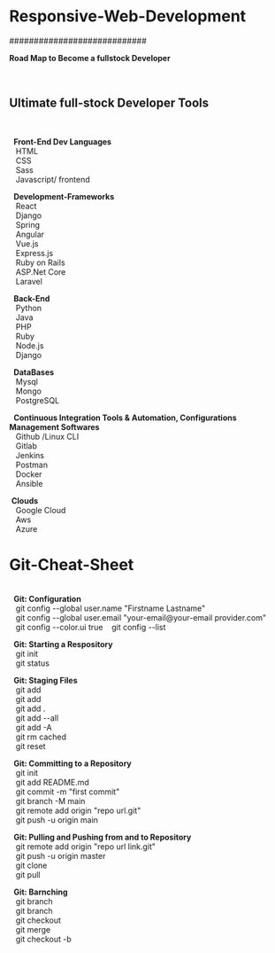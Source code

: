 # Responsive-Web-Development </br>
############################ </br>

<b>Road Map to Become a fullstock Developer</b> </br>

&nbsp;<h2>Ultimate full-stock Developer Tools </h2></br>

&nbsp;&nbsp;<b>Front-End Dev Languages</b> </br>
&nbsp;&nbsp;&nbsp;HTML </br>
&nbsp;&nbsp;&nbsp;CSS </br>
&nbsp;&nbsp;&nbsp;Sass </br>
&nbsp;&nbsp;&nbsp;Javascript/ frontend </br>

&nbsp;&nbsp;<b>Development-Frameworks</b> </br>
&nbsp;&nbsp;&nbsp;React </br>
&nbsp;&nbsp;&nbsp;Django </br>
&nbsp;&nbsp;&nbsp;Spring </br>
&nbsp;&nbsp;&nbsp;Angular </br>
&nbsp;&nbsp;&nbsp;Vue.js </br>
&nbsp;&nbsp;&nbsp;Express.js </br>
&nbsp;&nbsp;&nbsp;Ruby on Rails </br>
&nbsp;&nbsp;&nbsp;ASP.Net Core </br>
&nbsp;&nbsp;&nbsp;Laravel </br>

&nbsp;&nbsp;<b>Back-End</b> </br>
&nbsp;&nbsp;&nbsp;Python </br>
&nbsp;&nbsp;&nbsp;Java </br>
&nbsp;&nbsp;&nbsp;PHP </br>
&nbsp;&nbsp;&nbsp;Ruby </br>
&nbsp;&nbsp;&nbsp;Node.js </br>
&nbsp;&nbsp;&nbsp;Django </br>

&nbsp;&nbsp;<b>DataBases</b></br>
&nbsp;&nbsp;&nbsp;Mysql </br>
&nbsp;&nbsp;&nbsp;Mongo </br>
&nbsp;&nbsp;&nbsp;PostgreSQL </br>

&nbsp;&nbsp;<b>Continuous Integration Tools & Automation, Configurations Management Softwares</b> </br>
&nbsp;&nbsp;&nbsp;Github /Linux CLI </br>
&nbsp;&nbsp;&nbsp;Gitlab </br>
&nbsp;&nbsp;&nbsp;Jenkins </br>
&nbsp;&nbsp;&nbsp;Postman </br>
&nbsp;&nbsp;&nbsp;Docker </br>
&nbsp;&nbsp;&nbsp;Ansible </br>

&nbsp;<b>Clouds</b> </br>
&nbsp;&nbsp;&nbsp;Google Cloud </br>
&nbsp;&nbsp;&nbsp;Aws </br>
&nbsp;&nbsp;&nbsp;Azure </br>

<h1>Git-Cheat-Sheet</h1> </br>
&nbsp;&nbsp;<b>Git: Configuration</b> </br>
&nbsp;&nbsp;&nbsp;git config --global user.name "Firstname Lastname" </br>
&nbsp;&nbsp;&nbsp;git config --global user.email "your-email@your-email provider.com" </br>
&nbsp;&nbsp;&nbsp;git config --color.ui true </b>
&nbsp;&nbsp;&nbsp;git config --list </br>


&nbsp;&nbsp;<b>Git: Starting a Respository </b> </br>
&nbsp;&nbsp;&nbsp;git init </br>
&nbsp;&nbsp;&nbsp;git status </br>


&nbsp;&nbsp;<b>Git: Staging Files </b> </br>
&nbsp;&nbsp;&nbsp;git add <file-name> </br>
&nbsp;&nbsp;&nbsp;git add <file-name> <another-file-name> <yet-another-file-name> </br>
&nbsp;&nbsp;&nbsp;git add . </br>
&nbsp;&nbsp;&nbsp;git add --all </br>
&nbsp;&nbsp;&nbsp;git add -A </br>
&nbsp;&nbsp;&nbsp;git rm cached <file-name> </br>
&nbsp;&nbsp;&nbsp;git reset <file-name>


&nbsp;&nbsp;<b>Git: Committing to a Repository </b> </br>
&nbsp;&nbsp;&nbsp;git init </br>
&nbsp;&nbsp;&nbsp;git add README.md </br>
&nbsp;&nbsp;&nbsp;git commit -m "first commit" </br>
&nbsp;&nbsp;&nbsp;git branch -M main </br>
&nbsp;&nbsp;&nbsp;git remote add origin "repo url.git" </br>
&nbsp;&nbsp;&nbsp;git push -u origin main </br>


&nbsp;&nbsp;<b>Git: Pulling and Pushing from and to Repository </b> </br>
&nbsp;&nbsp;&nbsp;git remote add origin "repo url link.git" </br>
&nbsp;&nbsp;&nbsp;git push -u origin master </br>
&nbsp;&nbsp;&nbsp;git clone <clone-url> </br>
&nbsp;&nbsp;&nbsp;git pull </br>


&nbsp;&nbsp;<b>Git: Barnching </b> </br>
&nbsp;&nbsp;&nbsp;git branch </br>
&nbsp;&nbsp;&nbsp;git branch <name> </br>
&nbsp;&nbsp;&nbsp;git checkout <branch-name> </br>
&nbsp;&nbsp;&nbsp;git merge <branch-name> </br>
&nbsp;&nbsp;&nbsp;git checkout -b <branch-name> </br>
